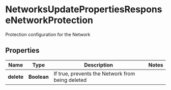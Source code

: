

# NetworksUpdatePropertiesResponseNetworkProtection

Protection configuration for the Network

## Properties

| Name | Type | Description | Notes |
|------------ | ------------- | ------------- | -------------|
|**delete** | **Boolean** | If true, prevents the Network from being deleted |  |



